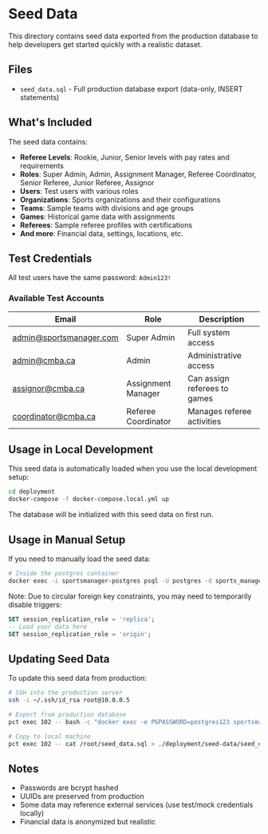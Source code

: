 # Seed Data

This directory contains seed data exported from the production database to help developers get started quickly with a realistic dataset.

## Files

- `seed_data.sql` - Full production database export (data-only, INSERT statements)

## What's Included

The seed data contains:
- **Referee Levels**: Rookie, Junior, Senior levels with pay rates and requirements
- **Roles**: Super Admin, Admin, Assignment Manager, Referee Coordinator, Senior Referee, Junior Referee, Assignor
- **Users**: Test users with various roles
- **Organizations**: Sports organizations and their configurations
- **Teams**: Sample teams with divisions and age groups
- **Games**: Historical game data with assignments
- **Referees**: Sample referee profiles with certifications
- **And more**: Financial data, settings, locations, etc.

## Test Credentials

All test users have the same password: `Admin123!`

### Available Test Accounts

| Email | Role | Description |
|-------|------|-------------|
| admin@sportsmanager.com | Super Admin | Full system access |
| admin@cmba.ca | Admin | Administrative access |
| assignor@cmba.ca | Assignment Manager | Can assign referees to games |
| coordinator@cmba.ca | Referee Coordinator | Manages referee activities |

## Usage in Local Development

This seed data is automatically loaded when you use the local development setup:

```bash
cd deployment
docker-compose -f docker-compose.local.yml up
```

The database will be initialized with this seed data on first run.

## Usage in Manual Setup

If you need to manually load the seed data:

```bash
# Inside the postgres container
docker exec -i sportsmanager-postgres psql -U postgres -d sports_management < seed_data.sql
```

Note: Due to circular foreign key constraints, you may need to temporarily disable triggers:

```sql
SET session_replication_role = 'replica';
-- Load your data here
SET session_replication_role = 'origin';
```

## Updating Seed Data

To update this seed data from production:

```bash
# SSH into the production server
ssh -i ~/.ssh/id_rsa root@10.0.0.5

# Export from production database
pct exec 102 -- bash -c "docker exec -e PGPASSWORD=postgres123 sportsmanager-postgres pg_dump -U postgres -d sports_management --data-only --inserts -f /tmp/seed_data.sql"

# Copy to local machine
pct exec 102 -- cat /root/seed_data.sql > ./deployment/seed-data/seed_data.sql
```

## Notes

- Passwords are bcrypt hashed
- UUIDs are preserved from production
- Some data may reference external services (use test/mock credentials locally)
- Financial data is anonymized but realistic
